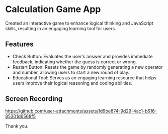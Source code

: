 # Calculation Game App
Created an interactive game to enhance logical thinking and JavaScript skills, 
resulting in an engaging learning tool for users.

## Features
- Check Button: Evaluates the user's answer and provides immediate feedback, indicating whether the guess is correct or wrong.
- Restart Button: Resets the game by randomly generating a new operator and number, allowing users to start a new round of play.
- Educational Tool: Serves as an engaging learning resource that helps users improve their logical reasoning and coding abilities.

## Screen Recording



https://github.com/user-attachments/assets/fd9be874-9d29-4ac1-b616-85301d6568f5

Thank you.

